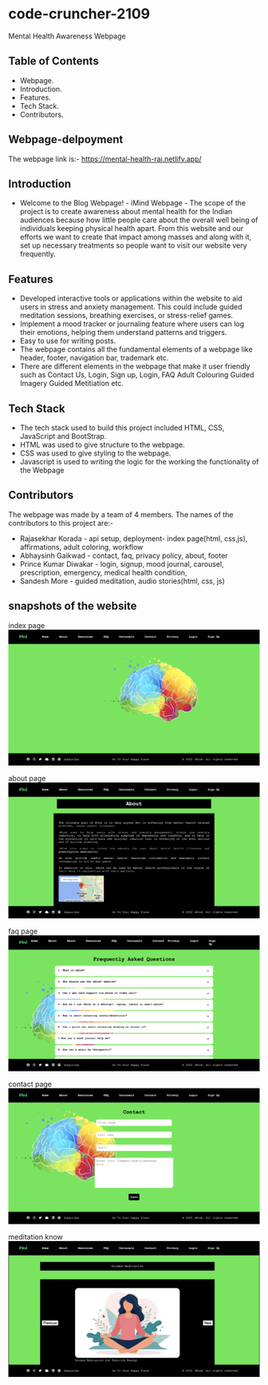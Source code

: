 # code-cruncher-2109

Mental Health Awareness Webpage

## Table of Contents

- Webpage.
- Introduction.
- Features.
- Tech Stack.
- Contributors.

## Webpage-delpoyment

The webpage link is:- 
https://mental-health-raj.netlify.app/
## Introduction

- Welcome to the Blog Webpage! - iMind Webpage - The scope of the project is to create awareness about mental health for the Indian audiences because how little people care about the overall well being of individuals keeping physical health apart. From this website and our efforts we want to create that impact among masses and along with it, set up necessary treatments so people want to visit our website very frequently.

## Features

- Developed interactive tools or applications within the website to aid users in stress and anxiety management. This could include guided meditation sessions, breathing exercises, or stress-relief games.
- Implement a mood tracker or journaling feature where users can log their emotions, helping them understand patterns and triggers.
- Easy to use for writing posts.
- The webpage contains all the fundamental elements of a webpage like header, footer, navigation bar, trademark etc.
- There are different elements in the webpage that make it user friendly such as Contact Us, Login, Sign up, Login, FAQ Adult Colouring Guided Imagery Guided Metitiation etc.

## Tech Stack

- The tech stack used to build this project included HTML, CSS, JavaScript and BootStrap.
- HTML was used to give structure to the webpage.
- CSS was used to give styling to the webpage.
- Javascript is used to writing the logic for the working the functionality of the Webpage

## Contributors

The webpage was made by a team of 4 members.
The names of the contributors to this project are:-

- Rajasekhar Korada - api setup, deployment- index page(html, css,js), affirmations, adult coloring, workflow
- Abhaysinh Gaikwad - contact, faq, privacy policy, about, footer
- Prince Kumar Diwakar - login, signup, mood journal, carousel, prescription, emergency, medical health condition, 
- Sandesh More - guided meditation, audio stories(html, css, js) 

## snapshots of the website
index page
![image-index](image1)

about page
![contact](image2)

faq page
![login](image3)

contact page
![audio](image4)

meditation know
![](image5)
